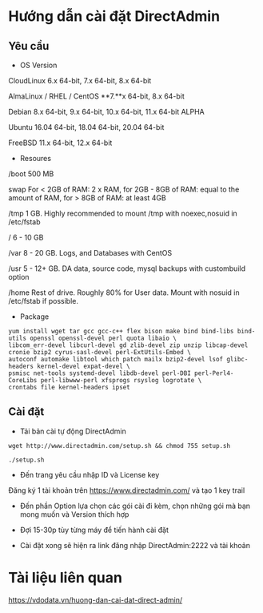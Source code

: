 # Hướng dẫn cài đặt DirectAdmin

## Yêu cầu

- OS	Version

CloudLinux	6.x 64-bit, 7.x 64-bit, 8.x 64-bit

AlmaLinux / RHEL / CentOS	**7.**x 64-bit, 8.x 64-bit

Debian	8.x 64-bit, 9.x 64-bit, 10.x 64-bit, 11.x 64-bit ALPHA

Ubuntu	16.04 64-bit, 18.04 64-bit, 20.04 64-bit

FreeBSD	11.x 64-bit, 12.x 64-bit

- Resoures

/boot	500 MB

swap	For < 2GB of RAM: 2 x RAM, for 2GB - 8GB of RAM: equal to the amount of RAM, for > 8GB of RAM: at least 4GB

/tmp 1 GB. Highly recommended to mount /tmp with noexec,nosuid in /etc/fstab	

/	6 - 10 GB

/var	8 - 20 GB. Logs, and Databases with CentOS

/usr	5 - 12+ GB. DA data, source code, mysql backups with custombuild option

/home	Rest of drive. Roughly 80% for User data. Mount with nosuid in /etc/fstab if possible.

- Package

```
yum install wget tar gcc gcc-c++ flex bison make bind bind-libs bind-utils openssl openssl-devel perl quota libaio \
libcom_err-devel libcurl-devel gd zlib-devel zip unzip libcap-devel cronie bzip2 cyrus-sasl-devel perl-ExtUtils-Embed \
autoconf automake libtool which patch mailx bzip2-devel lsof glibc-headers kernel-devel expat-devel \
psmisc net-tools systemd-devel libdb-devel perl-DBI perl-Perl4-CoreLibs perl-libwww-perl xfsprogs rsyslog logrotate \
crontabs file kernel-headers ipset
```
## Cài đặt

- Tải bản cài tự động DirectAdmin

```
wget http://www.directadmin.com/setup.sh && chmod 755 setup.sh 

./setup.sh

```

- Đến trang yêu cầu nhập ID và License key

Đăng ký 1 tài khoản trên https://www.directadmin.com/ và tạo 1 key trail

- Đến phần Option lựa chọn các gói cài đi kèm, chọn những gói mà bạn mong muốn và Version thích hợp

- Đợi 15-30p tùy từng máy để tiến hành cài đặt

- Cài đặt xong sẽ hiện ra link đăng nhập DirectAdmin:2222 và tài khoản 

# Tài liệu liên quan

https://vdodata.vn/huong-dan-cai-dat-direct-admin/
